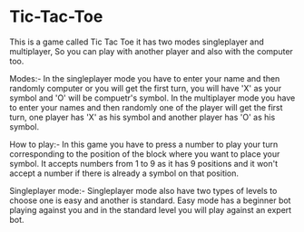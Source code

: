# Tic-Tac-Toe
This is a game called Tic Tac Toe it has two modes singleplayer and multiplayer, So you can play with another player and also with the computer too. 


Modes:-
In the singleplayer mode you have to enter your name and then randomly computer or you will get the first turn, you will have 'X' as your symbol and 'O' will be compuetr's 
symbol.
In the multiplayer mode you have to enter your names and then randomly one of the player will get the first turn, one player has 'X' as his symbol and another player has 'O' as 
his symbol.




How to play:-
In this game you have to press a number to play your turn corresponding to the position of the block where you want to place your symbol.
It accepts numbers from 1 to 9 as it has 9 positions and it won't accept a number if there is already a symbol on that position.



Singleplayer mode:-
Singleplayer mode also have two types of levels to choose one is easy and another is standard.
Easy mode has a beginner bot playing against you and in the standard level you will play against an expert bot.

